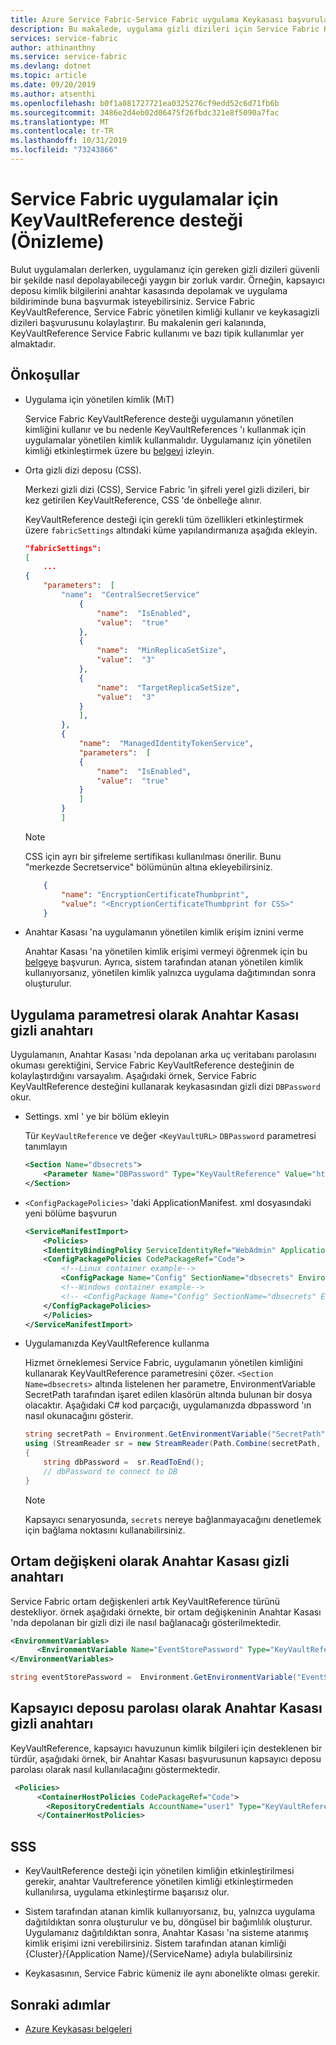 ```yaml
---
title: Azure Service Fabric-Service Fabric uygulama Keykasası başvurularını kullanma | Microsoft Docs
description: Bu makalede, uygulama gizli dizileri için Service Fabric KeyVaultReference desteğinin nasıl kullanılacağı açıklanmaktadır.
services: service-fabric
author: athinanthny
ms.service: service-fabric
ms.devlang: dotnet
ms.topic: article
ms.date: 09/20/2019
ms.author: atsenthi
ms.openlocfilehash: b0f1a081727721ea0325276cf9edd52c6d71fb6b
ms.sourcegitcommit: 3486e2d4eb02d06475f26fbdc321e8f5090a7fac
ms.translationtype: MT
ms.contentlocale: tr-TR
ms.lasthandoff: 10/31/2019
ms.locfileid: "73243866"
---
```

#  <a name="keyvaultreference-support-for-service-fabric-applications-preview"></a>Service Fabric uygulamalar için KeyVaultReference desteği (Önizleme)

Bulut uygulamaları derlerken, uygulamanız için gereken gizli dizileri güvenli bir şekilde nasıl depolayabileceği yaygın bir zorluk vardır. Örneğin, kapsayıcı deposu kimlik bilgilerini anahtar kasasında depolamak ve uygulama bildiriminde buna başvurmak isteyebilirsiniz. Service Fabric KeyVaultReference, Service Fabric yönetilen kimliği kullanır ve keykasagizli dizileri başvurusunu kolaylaştırır. Bu makalenin geri kalanında, KeyVaultReference Service Fabric kullanımı ve bazı tipik kullanımlar yer almaktadır.

## <a name="prerequisites"></a>Önkoşullar

- Uygulama için yönetilen kimlik (MıT)
    
    Service Fabric KeyVaultReference desteği uygulamanın yönetilen kimliğini kullanır ve bu nedenle KeyVaultReferences 'ı kullanmak için uygulamalar yönetilen kimlik kullanmalıdır. Uygulamanız için yönetilen kimliği etkinleştirmek üzere bu [belgeyi](concepts-managed-identity.md) izleyin.

- Orta gizli dizi deposu (CSS).

    Merkezi gizli dizi (CSS), Service Fabric 'in şifreli yerel gizli dizileri, bir kez getirilen KeyVaultReference, CSS 'de önbelleğe alınır.

    KeyVaultReference desteği için gerekli tüm özellikleri etkinleştirmek üzere `fabricSettings` altındaki küme yapılandırmanıza aşağıda ekleyin.

    ```json
    "fabricSettings": 
    [
        ...
    {
        "parameters":  [
            "name":  "CentralSecretService"
                {
                    "name":  "IsEnabled",
                    "value":  "true"
                },
                {
                    "name":  "MinReplicaSetSize",
                    "value":  "3"
                },
                {
                    "name":  "TargetReplicaSetSize",
                    "value":  "3"
                }
                ],
            },
            {
                "name":  "ManagedIdentityTokenService",
                "parameters":  [
                {
                    "name":  "IsEnabled",
                    "value":  "true"
                }
                ]
            }
            ]
    ```

    > [!NOTE] 
    > CSS için ayrı bir şifreleme sertifikası kullanılması önerilir. Bunu "merkezde Secretservice" bölümünün altına ekleyebilirsiniz.

    ```json
        {
            "name": "EncryptionCertificateThumbprint",
            "value": "<EncryptionCertificateThumbprint for CSS>"
        }
    ```

- Anahtar Kasası 'na uygulamanın yönetilen kimlik erişim iznini verme

    Anahtar Kasası 'na yönetilen kimlik erişimi vermeyi öğrenmek için bu [belgeye](how-to-grant-access-other-resources.md) başvurun. Ayrıca, sistem tarafından atanan yönetilen kimlik kullanıyorsanız, yönetilen kimlik yalnızca uygulama dağıtımından sonra oluşturulur.

## <a name="keyvault-secret-as-application-parameter"></a>Uygulama parametresi olarak Anahtar Kasası gizli anahtarı
Uygulamanın, Anahtar Kasası 'nda depolanan arka uç veritabanı parolasını okuması gerektiğini, Service Fabric KeyVaultReference desteğinin de kolaylaştırdığını varsayalım. Aşağıdaki örnek, Service Fabric KeyVaultReference desteğini kullanarak keykasasından gizli dizi `DBPassword` okur.

- Settings. xml ' ye bir bölüm ekleyin

    Tür `KeyVaultReference` ve değer `<KeyVaultURL>` `DBPassword` parametresi tanımlayın

    ```xml
    <Section Name="dbsecrets">
        <Parameter Name="DBPassword" Type="KeyVaultReference" Value="https://vault200.vault.azure.net/secrets/dbpassword/8ec042bbe0ea4356b9b171588a8a1f32"/>
    </Section>
    ```
- `<ConfigPackagePolicies>` 'daki ApplicationManifest. xml dosyasındaki yeni bölüme başvurun

    ```xml
    <ServiceManifestImport>
        <Policies>
        <IdentityBindingPolicy ServiceIdentityRef="WebAdmin" ApplicationIdentityRef="ttkappuser" />
        <ConfigPackagePolicies CodePackageRef="Code">
            <!--Linux container example-->
            <ConfigPackage Name="Config" SectionName="dbsecrets" EnvironmentVariableName="SecretPath" MountPoint="/var/secrets"/>
            <!--Windows container example-->
            <!-- <ConfigPackage Name="Config" SectionName="dbsecrets" EnvironmentVariableName="SecretPath" MountPoint="C:\secrets"/> -->
        </ConfigPackagePolicies>
        </Policies>
    </ServiceManifestImport>
    ```

- Uygulamanızda KeyVaultReference kullanma

    Hizmet örneklemesi Service Fabric, uygulamanın yönetilen kimliğini kullanarak KeyVaultReference parametresini çözer. `<Section  Name=dbsecrets>` altında listelenen her parametre, EnvironmentVariable SecretPath tarafından işaret edilen klasörün altında bulunan bir dosya olacaktır. Aşağıdaki C# kod parçacığı, uygulamanızda dbpassword 'ın nasıl okunacağını gösterir.

    ```C#
    string secretPath = Environment.GetEnvironmentVariable("SecretPath");
    using (StreamReader sr = new StreamReader(Path.Combine(secretPath, "DBPassword"))) 
    {
        string dbPassword =  sr.ReadToEnd();
        // dbPassword to connect to DB
    }
    ```
    > [!NOTE] 
    > Kapsayıcı senaryosunda, `secrets` nereye bağlanmayacağını denetlemek için bağlama noktasını kullanabilirsiniz.

## <a name="keyvault-secret-as-environment-variable"></a>Ortam değişkeni olarak Anahtar Kasası gizli anahtarı

Service Fabric ortam değişkenleri artık KeyVaultReference türünü destekliyor. örnek aşağıdaki örnekte, bir ortam değişkeninin Anahtar Kasası 'nda depolanan bir gizli dizi ile nasıl bağlanacağı gösterilmektedir.

```xml
<EnvironmentVariables>
      <EnvironmentVariable Name="EventStorePassword" Type="KeyVaultReference" Value="https://ttkvault.vault.azure.net/secrets/clustercert/e225bd97e203430d809740b47736b9b8"/>
</EnvironmentVariables>
```

```C#
string eventStorePassword =  Environment.GetEnvironmentVariable("EventStorePassword");
```
## <a name="keyvault-secret-as-container-repository-password"></a>Kapsayıcı deposu parolası olarak Anahtar Kasası gizli anahtarı
KeyVaultReference, kapsayıcı havuzunun kimlik bilgileri için desteklenen bir türdür, aşağıdaki örnek, bir Anahtar Kasası başvurusunun kapsayıcı deposu parolası olarak nasıl kullanılacağını göstermektedir.
```xml
 <Policies>
      <ContainerHostPolicies CodePackageRef="Code">
        <RepositoryCredentials AccountName="user1" Type="KeyVaultReference" Password="https://ttkvault.vault.azure.net/secrets/containerpwd/e225bd97e203430d809740b47736b9b8"/>
      </ContainerHostPolicies>
```
## <a name="faq"></a>SSS
- KeyVaultReference desteği için yönetilen kimliğin etkinleştirilmesi gerekir, anahtar Vaultreference yönetilen kimliği etkinleştirmeden kullanılırsa, uygulama etkinleştirme başarısız olur.

- Sistem tarafından atanan kimlik kullanıyorsanız, bu, yalnızca uygulama dağıtıldıktan sonra oluşturulur ve bu, döngüsel bir bağımlılık oluşturur. Uygulamanız dağıtıldıktan sonra, Anahtar Kasası 'na sisteme atanmış kimlik erişimi izni verebilirsiniz. Sistem tarafından atanan kimliği {Cluster}/{Application Name}/{ServiceName} adıyla bulabilirsiniz

- Keykasasının, Service Fabric kümeniz ile aynı abonelikte olması gerekir. 

## <a name="next-steps"></a>Sonraki adımlar

* [Azure Keykasası belgeleri](https://docs.microsoft.com/azure/key-vault/)
